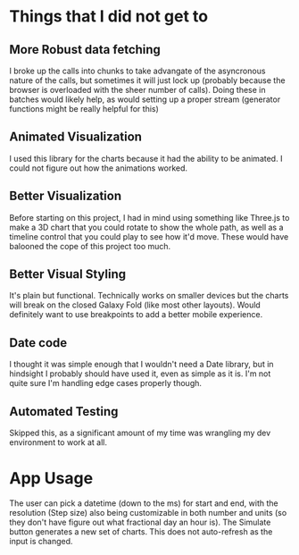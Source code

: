 # Things that I did not get to

## More Robust data fetching

I broke up the calls into chunks to take advangate of the asyncronous nature of the calls, but sometimes it will just lock up (probably because the browser is overloaded with the sheer number of calls). Doing these in batches would likely help, as would setting up a proper stream (generator functions might be really helpful for this)

## Animated Visualization

I used this library for the charts because it had the ability to be animated. I could not figure out how the animations worked.

## Better Visualization

Before starting on this project, I had in mind using something like Three.js to make a 3D chart that you could rotate to show the whole path, as well as a timeline control that you could play to see how it'd move. These would have balooned the cope of this project too much.

## Better Visual Styling

It's plain but functional. Technically works on smaller devices but the charts will break on the closed Galaxy Fold (like most other layouts). Would definitely want to use breakpoints to add a better mobile experience.

## Date code

I thought it was simple enough that I wouldn't need a Date library, but in hindsight I probably should have used it, even as simple as it is. I'm not quite sure I'm handling edge cases properly though.

## Automated Testing

Skipped this, as a significant amount of my time was wrangling my dev environment to work at all.

# App Usage

The user can pick a datetime (down to the ms) for start and end, with the resolution (Step size) also being customizable in both number and units (so they don't have figure out what fractional day an hour is). The Simulate button generates a new set of charts. This does not auto-refresh as the input is changed.